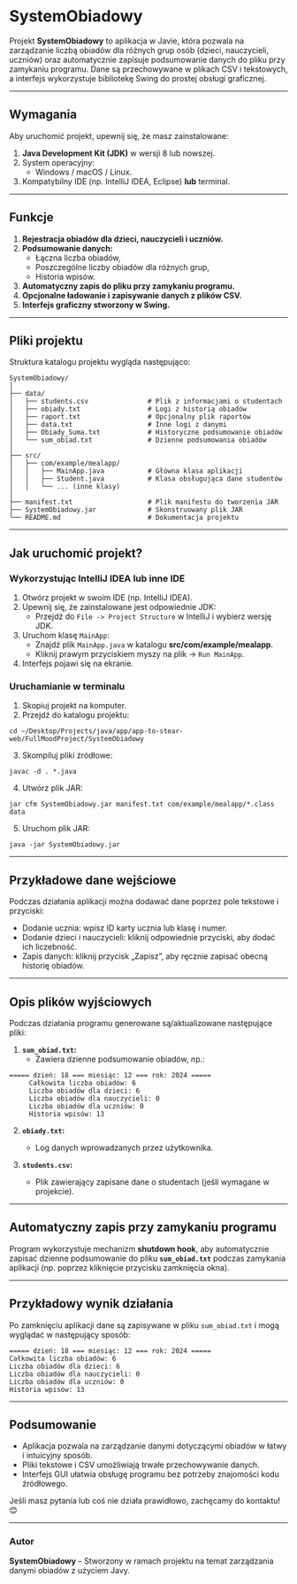 # **SystemObiadowy**
Projekt **SystemObiadowy** to aplikacja w Javie, która pozwala na zarządzanie liczbą obiadów dla różnych grup osób (dzieci, nauczycieli, uczniów) oraz automatycznie zapisuje podsumowanie danych do pliku przy zamykaniu programu. Dane są przechowywane w plikach CSV i tekstowych, a interfejs wykorzystuje bibliotekę Swing do prostej obsługi graficznej.

---

## **Wymagania**
Aby uruchomić projekt, upewnij się, że masz zainstalowane:
1. **Java Development Kit (JDK)** w wersji 8 lub nowszej.
2. System operacyjny:
    - Windows / macOS / Linux.
3. Kompatybilny IDE (np. IntelliJ IDEA, Eclipse) **lub** terminal.

---

## **Funkcje**
1. **Rejestracja obiadów dla dzieci, nauczycieli i uczniów.**
2. **Podsumowanie danych:**
    - Łączna liczba obiadów,
    - Poszczególne liczby obiadów dla różnych grup,
    - Historia wpisów.
3. **Automatyczny zapis do pliku przy zamykaniu programu.**
4. **Opcjonalne ładowanie i zapisywanie danych z plików CSV.**
5. **Interfejs graficzny stworzony w Swing.**

---

## **Pliki projektu**
Struktura katalogu projektu wygląda następująco:

```
SystemObiadowy/
│
├── data/
│   ├── students.csv               # Plik z informacjami o studentach
│   ├── obiady.txt                 # Logi z historią obiadów
│   ├── raport.txt                 # Opcjonalny plik raportów
│   ├── data.txt                   # Inne logi z danymi
│   ├── Obiady_Suma.txt            # Historyczne podsumowanie obiadów
│   └── sum_obiad.txt              # Dzienne podsumowania obiadów
│
├── src/
│   ├── com/example/mealapp/
│   │   ├── MainApp.java           # Główna klasa aplikacji
│   │   ├── Student.java           # Klasa obsługująca dane studentów
│   │   └── ... (inne klasy)
│
├── manifest.txt                   # Plik manifestu do tworzenia JAR
├── SystemObiadowy.jar             # Skonstruowany plik JAR
└── README.md                      # Dokumentacja projektu
```

---

## **Jak uruchomić projekt?**

### **Wykorzystując IntelliJ IDEA lub inne IDE**
1. Otwórz projekt w swoim IDE (np. IntelliJ IDEA).
2. Upewnij się, że zainstalowane jest odpowiednie JDK:
    - Przejdź do `File -> Project Structure` w IntelliJ i wybierz wersję JDK.
3. Uruchom klasę `MainApp`:
    - Znajdź plik `MainApp.java` w katalogu **src/com/example/mealapp**.
    - Kliknij prawym przyciskiem myszy na plik → `Run MainApp`.
4. Interfejs pojawi się na ekranie.

### **Uruchamianie w terminalu**
1. Skopiuj projekt na komputer.
2. Przejdź do katalogu projektu:
```shell script
cd ~/Desktop/Projects/java/app/app-to-stear-web/FullMoodProject/SystemObiadowy
```
3. Skompiluj pliki źródłowe:
```shell script
javac -d . *.java
```
4. Utwórz plik JAR:
```shell script
jar cfm SystemObiadowy.jar manifest.txt com/example/mealapp/*.class data
```
5. Uruchom plik JAR:
```shell script
java -jar SystemObiadowy.jar
```

---

## **Przykładowe dane wejściowe**
Podczas działania aplikacji można dodawać dane poprzez pole tekstowe i przyciski:

- Dodanie ucznia: wpisz ID karty ucznia lub klasę i numer.
- Dodanie dzieci i nauczycieli: kliknij odpowiednie przyciski, aby dodać ich liczebność.
- Zapis danych: kliknij przycisk „Zapisz”, aby ręcznie zapisać obecną historię obiadów.

---

## **Opis plików wyjściowych**
Podczas działania programu generowane są/aktualizowane następujące pliki:

1. **`sum_obiad.txt`:**
    - Zawiera dzienne podsumowanie obiadów, np.:
```
===== dzień: 18 === miesiąc: 12 === rok: 2024 =====
     Całkowita liczba obiadów: 6
     Liczba obiadów dla dzieci: 6
     Liczba obiadów dla nauczycieli: 0
     Liczba obiadów dla uczniów: 0
     Historia wpisów: 13
```

2. **`obiady.txt`:**
    - Log danych wprowadzanych przez użytkownika.

3. **`students.csv`:**
    - Plik zawierający zapisane dane o studentach (jeśli wymagane w projekcie).

---

## **Automatyczny zapis przy zamykaniu programu**
Program wykorzystuje mechanizm **shutdown hook**, aby automatycznie zapisać dzienne podsumowanie do pliku **`sum_obiad.txt`** podczas zamykania aplikacji (np. poprzez kliknięcie przycisku zamknięcia okna).

---

## **Przykładowy wynik działania**
Po zamknięciu aplikacji dane są zapisywane w pliku `sum_obiad.txt` i mogą wyglądać w następujący sposób:

```
===== dzień: 18 === miesiąc: 12 === rok: 2024 =====
Całkowita liczba obiadów: 6
Liczba obiadów dla dzieci: 6
Liczba obiadów dla nauczycieli: 0
Liczba obiadów dla uczniów: 0
Historia wpisów: 13
```

---

## **Podsumowanie**
- Aplikacja pozwala na zarządzanie danymi dotyczącymi obiadów w łatwy i intuicyjny sposób.
- Pliki tekstowe i CSV umożliwiają trwałe przechowywanie danych.
- Interfejs GUI ułatwia obsługę programu bez potrzeby znajomości kodu źródłowego.

Jeśli masz pytania lub coś nie działa prawidłowo, zachęcamy do kontaktu! 😊

--- 

### **Autor**
**SystemObiadowy** – Stworzony w ramach projektu na temat zarządzania danymi obiadów z użyciem Javy.
